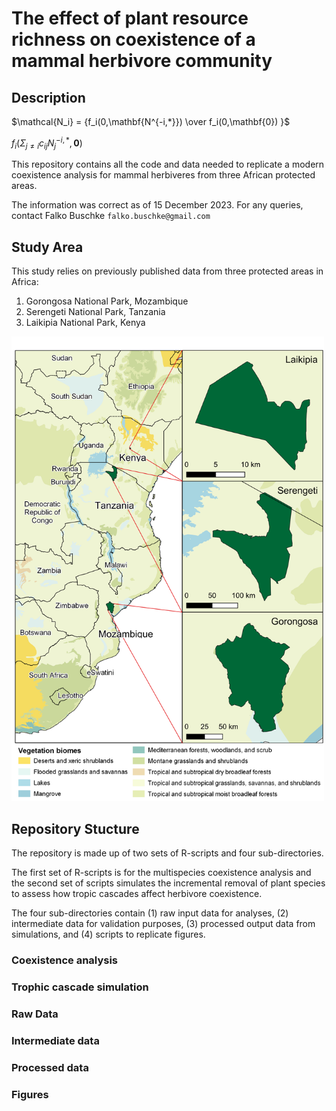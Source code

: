 # The effect of plant resource richness on coexistence of a mammal herbivore community

## Description
$\mathcal{N_i} = {f_i(0,\mathbf{N^{-i,*}}) \over f_i(0,\mathbf{0}) }$

$f_i(\Sigma_{j \neq i}c_{ij} N_j^{-i,*},\mathbf{0})$

This repository contains all the code and data needed to replicate a modern coexistence analysis for mammal herbiveres from three African protected areas.

The information was correct as of 15 December 2023. For any queries, contact Falko Buschke `falko.buschke@gmail.com`

## Study Area
This study relies on previously published data from three protected areas in Africa:

1. Gorongosa National Park, Mozambique
2. Serengeti National Park, Tanzania
3. Laikipia National Park, Kenya

<img src="https://github.com/falko-buschke/ModernCoexistence/blob/main/Study%20Area%20Map.png" alt="Study Area" width="500"/>

## Repository Stucture
The repository is made up of two sets of R-scripts and four sub-directories. 

The first set of R-scripts is for the multispecies coexistence analysis and the second set of scripts simulates the incremental removal of plant species to assess how tropic cascades affect herbivore coexistence. 

The four sub-directories contain (1) raw input data for analyses, (2) intermediate data for validation purposes, (3) processed output data from simulations, and (4) scripts to replicate figures.

### Coexistence analysis



### Trophic cascade simulation

### Raw Data

### Intermediate data

### Processed data

### Figures
